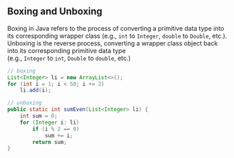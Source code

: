 ## Boxing and Unboxing
Boxing in Java refers to the process of converting a primitive data type into its corresponding wrapper class (e.g., `int` to `Integer`, `double` to `Double`, etc.). Unboxing is the reverse process, converting a wrapper class object back into its corresponding primitive data type (e.g., `Integer` to `int`, `Double` to `double`, etc.)

```java
// boxing
List<Integer> li = new ArrayList<>();
for (int i = 1; i < 50; i += 2)
    li.add(i);

// unboxing
public static int sumEven(List<Integer> li) {
    int sum = 0;
    for (Integer i: li)
        if (i % 2 == 0)
            sum += i;
        return sum;
}
```